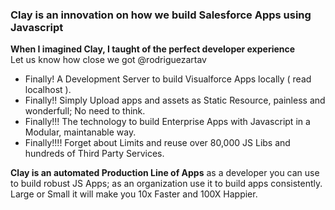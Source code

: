 ### Clay is an innovation on how we build Salesforce Apps using Javascript

**When I imagined Clay, I taught of the perfect developer experience**<br/>
Let us know how close we got @rodriguezartav

* Finally! A Development Server to build Visualforce Apps locally ( read localhost ).
* Finally!! Simply Upload apps and assets as Static Resource, painless and wonderfull; No need to think.
* Finally!!! The technology to build Enterprise Apps with Javascript in a Modular, maintanable way.
* Finally!!!! Forget about Limits and reuse over 80,000 JS Libs and hundreds of Third Party Services.

**Clay is an automated Production Line of Apps** as a developer you can use to build robust JS Apps; as an organization use it to build apps consistently. Large or Small it will make you 10x Faster and 100X Happier.

